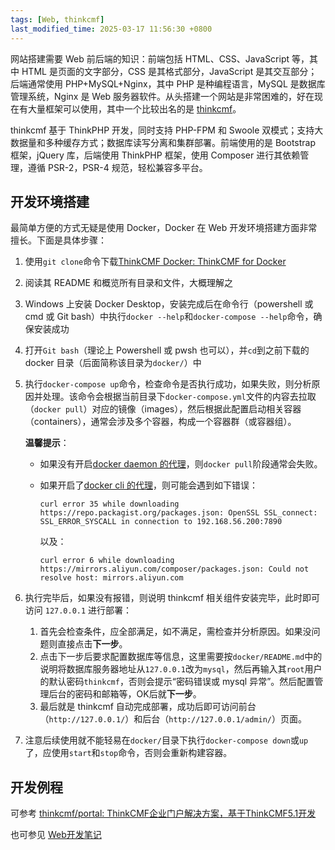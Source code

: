 ```yaml
---
tags: [Web, thinkcmf]
last_modified_time: 2025-03-17 11:56:30 +0800
---
```


网站搭建需要 Web 前后端的知识：前端包括 HTML、CSS、JavaScript 等，其中 HTML 是页面的文字部分，CSS 是其格式部分，JavaScript 是其交互部分；后端通常使用 PHP+MySQL+Nginx，其中 PHP 是种编程语言，MySQL 是数据库管理系统，Nginx 是 Web 服务器软件。从头搭建一个网站是非常困难的，好在现在有大量框架可以使用，其中一个比较出名的是 [thinkcmf]。

[thinkcmf]: https://www.thinkcmf.com/

thinkcmf 基于 ThinkPHP 开发，同时支持 PHP-FPM 和 Swoole 双模式；支持大数据量和多种缓存方式；数据库读写分离和集群部署。前端使用的是 Bootstrap 框架，jQuery 库，后端使用 ThinkPHP 框架，使用 Composer 进行其依赖管理，遵循 PSR-2，PSR-4 规范，轻松兼容多平台。

## 开发环境搭建

最简单方便的方式无疑是使用 Docker，Docker 在 Web 开发环境搭建方面非常擅长。下面是具体步骤：

1. 使用`git clone`命令下载[ThinkCMF Docker: ThinkCMF for Docker](https://gitee.com/thinkcmf/docker)
2. 阅读其 README 和概览所有目录和文件，大概理解之
3. Windows 上安装 Docker Desktop，安装完成后在命令行（powershell 或 cmd 或 Git bash）中执行`docker --help`和`docker-compose --help`命令，确保安装成功
4. 打开`Git bash`（理论上 Powershell 或 pwsh 也可以），并`cd`到之前下载的 docker 目录（后面简称该目录为`docker/`）中
5. 执行`docker-compose up`命令，检查命令是否执行成功，如果失败，则分析原因并处理。该命令会根据当前目录下`docker-compose.yml`文件的内容去拉取（`docker pull`）对应的镜像（images），然后根据此配置启动相关容器（containers），通常会涉及多个容器，构成一个容器群（或容器组）。

   **温馨提示**：
   * 如果没有开启[docker daemon 的代理]，则`docker pull`阶段通常会失败。
   * 如果开启了[docker cli 的代理]，则可能会遇到如下错误：
     ```
     curl error 35 while downloading https://repo.packagist.org/packages.json: OpenSSL SSL_connect: SSL_ERROR_SYSCALL in connection to 192.168.56.200:7890
     ```

     以及：
     ```
     curl error 6 while downloading https://mirrors.aliyun.com/composer/packages.json: Could not resolve host: mirrors.aliyun.com
     ```

6. 执行完毕后，如果没有报错，则说明 thinkcmf 相关组件安装完毕，此时即可访问 `127.0.0.1` 进行部署：

   1. 首先会检查条件，应全部满足，如不满足，需检查并分析原因。如果没问题则直接点击**下一步**。
   2. 点击下一步后要求配置数据库等信息，这里需要按`docker/README.md`中的说明将数据库服务器地址从`127.0.0.1`改为`mysql`，然后再输入其`root`用户的默认密码`thinkcmf`，否则会提示“密码错误或 mysql 异常”。然后配置管理后台的密码和邮箱等，OK后就**下一步**。
   3. 最后就是 thinkcmf 自动完成部署，成功后即可访问前台（`http://127.0.0.1/`）和后台（`http://127.0.0.1/admin/`）页面。 

7. 注意后续使用就不能轻易在`docker/`目录下执行`docker-compose down`或`up`了，应使用`start`和`stop`命令，否则会重新构建容器。


[docker daemon 的代理]: https://wsxq2.55555.io/blog/2022/03/16/Docker%E4%BD%BF%E7%94%A8%E7%AC%94%E8%AE%B0/#docker-daemon
[docker cli 的代理]: https://wsxq2.55555.io/blog/2022/03/16/Docker%E4%BD%BF%E7%94%A8%E7%AC%94%E8%AE%B0/#docker-cli

## 开发例程

可参考 [thinkcmf/portal: ThinkCMF企业门户解决方案，基于ThinkCMF5.1开发](https://github.com/thinkcmf/portal?tab=readme-ov-file)

也可参见 [Web开发笔记](https://wsxq2.55555.io/blog/2022/03/16/Web%E5%BC%80%E5%8F%91%E7%AC%94%E8%AE%B0/)

